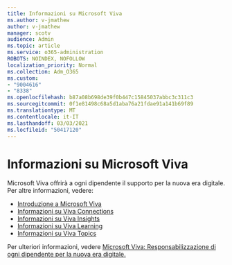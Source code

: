 ```yaml
---
title: Informazioni su Microsoft Viva
ms.author: v-jmathew
author: v-jmathew
manager: scotv
audience: Admin
ms.topic: article
ms.service: o365-administration
ROBOTS: NOINDEX, NOFOLLOW
localization_priority: Normal
ms.collection: Adm_O365
ms.custom:
- "9004616"
- "8338"
ms.openlocfilehash: b87a08b698de39f0b447c15845037abbc3c311c3
ms.sourcegitcommit: 0f1e81498c68a5d1aba76a21fdae91a141b69f89
ms.translationtype: MT
ms.contentlocale: it-IT
ms.lasthandoff: 03/03/2021
ms.locfileid: "50417120"
---
```

# <a name="learn-about-microsoft-viva"></a>Informazioni su Microsoft Viva

Microsoft Viva offrirà a ogni dipendente il supporto per la nuova era digitale. Per altre informazioni, vedere:

- [Introduzione a Microsoft Viva](https://www.microsoft.com/microsoft-viva/overview)
- [Informazioni su Viva Connections](https://aka.ms/VivaConnectionsBlog/)
- [Informazioni su Viva Insights](https://aka.ms/VivaInsightsBlog)
- [Informazioni su Viva Learning](https://aka.ms/VivaLearningBlog)
- [Informazioni su Viva Topics](https://aka.ms/viva/topics/blog)

Per ulteriori informazioni, vedere [Microsoft Viva: Responsabilizzazione di ogni dipendente per la nuova era digitale.](https://www.microsoft.com/microsoft-365/blog/2021/02/04/microsoft-viva-empowering-every-employee-for-the-new-digital-age/)
